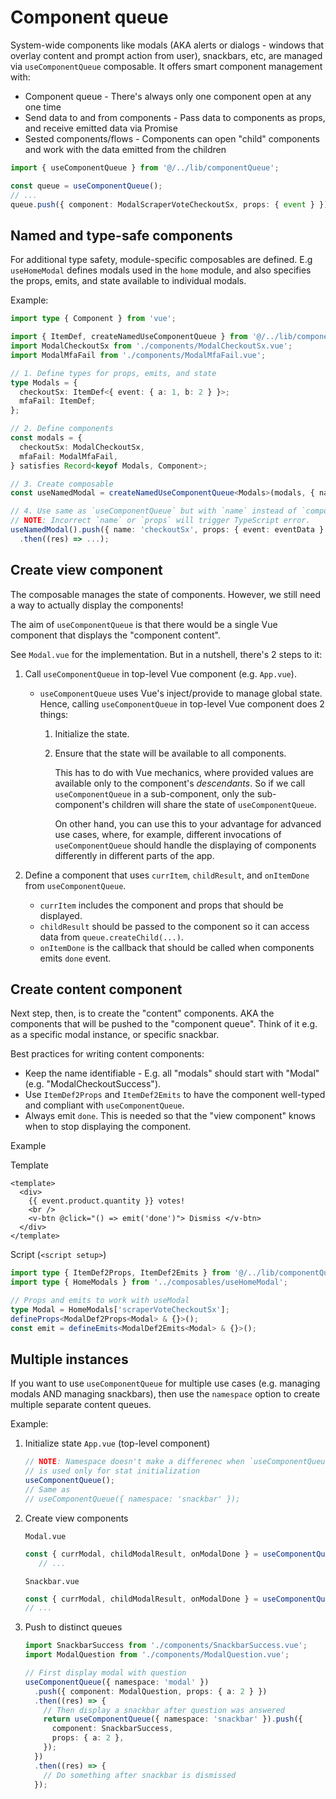 # Component queue

System-wide components like modals (AKA alerts or dialogs - windows that overlay content and prompt action from user), snackbars, etc,
are managed via `useComponentQueue` composable. It offers smart component management with:

- Component queue - There's always only one component open at any one time
- Send data to and from components - Pass data to components as props, and receive emitted data via Promise
- Sested components/flows - Components can open "child" components and work with the data emitted from the children

```ts
import { useComponentQueue } from '@/../lib/componentQueue';

const queue = useComponentQueue();
// ...
queue.push({ component: ModalScraperVoteCheckoutSx, props: { event } }).then((res) => ... );
```

## Named and type-safe components

For additional type safety, module-specific composables are defined. E.g `useHomeModal`
defines modals used in the `home` module, and also specifies the props, emits, and state
available to individual modals.

Example:

```ts
import type { Component } from 'vue';

import { ItemDef, createNamedUseComponentQueue } from '@/../lib/componentQueue';
import ModalCheckoutSx from './components/ModalCheckoutSx.vue';
import ModalMfaFail from './components/ModalMfaFail.vue';

// 1. Define types for props, emits, and state
type Modals = {
  checkoutSx: ItemDef<{ event: { a: 1, b: 2 } }>;
  mfaFail: ItemDef;
};

// 2. Define components
const modals = {
  checkoutSx: ModalCheckoutSx,
  mfaFail: ModalMfaFail,
} satisfies Record<keyof Modals, Component>;

// 3. Create composable
const useNamedModal = createNamedUseComponentQueue<Modals>(modals, { namespace: 'modal' });

// 4. Use same as `useComponentQueue` but with `name` instead of `component`
// NOTE: Incorrect `name` or `props` will trigger TypeScript error.
useNamedModal().push({ name: 'checkoutSx', props: { event: eventData } })
  .then((res) => ...);
```

## Create view component

The composable manages the state of components. However, we still need a way
to actually display the components!

The aim of `useComponentQueue` is that there would be a single Vue component that displays
the "component content".

See `Modal.vue` for the implementation. But in a nutshell, there's 2 steps to it:

1. Call `useComponentQueue` in top-level Vue component (e.g. `App.vue`).

   - `useComponentQueue` uses Vue's inject/provide to manage global state. Hence,
     calling `useComponentQueue` in top-level Vue component does 2 things:

     1. Initialize the state.
     2. Ensure that the state will be available to all components.

        This has to do with Vue mechanics, where provided values are available
        only to the component's _descendants_.
        So if we call `useComponentQueue` in a sub-component, only the sub-component's children will
        share the state of `useComponentQueue`.

        On other hand, you can use this to your advantage for advanced use cases, where, for example,
        different invocations of `useComponentQueue` should handle the displaying of components differently
        in different parts of the app.

2. Define a component that uses `currItem`, `childResult`, and `onItemDone` from `useComponentQueue`.

   - `currItem` includes the component and props that should be displayed.
   - `childResult` should be passed to the component so it can access data from `queue.createChild(...)`.
   - `onItemDone` is the callback that should be called when components emits `done` event.

## Create content component

Next step, then, is to create the "content" components. AKA the components that will be pushed to the
"component queue". Think of it e.g. as a specific modal instance, or specific snackbar.

Best practices for writing content components:

- Keep the name identifiable - E.g. all "modals" should start with "Modal" (e.g. "ModalCheckoutSuccess").
- Use `ItemDef2Props` and `ItemDef2Emits` to have the component well-typed and compliant with `useComponentQueue`.
- Always emit `done`. This is needed so that the "view component" knows when to stop displaying the component.

Example

Template

```vue
<template>
  <div>
    {{ event.product.quantity }} votes!
    <br />
    <v-btn @click="() => emit('done')"> Dismiss </v-btn>
  </div>
</template>
```

Script (`<script setup>`)

```ts
import type { ItemDef2Props, ItemDef2Emits } from '@/../lib/componentQueue';
import type { HomeModals } from '../composables/useHomeModal';

// Props and emits to work with useModal
type Modal = HomeModals['scraperVoteCheckoutSx'];
defineProps<ModalDef2Props<Modal> & {}>();
const emit = defineEmits<ModalDef2Emits<Modal> & {}>();
```

## Multiple instances

If you want to use `useComponentQueue` for multiple use cases (e.g. managing modals AND managing snackbars), then use the `namespace` option to create multiple separate content queues.

Example:

1. Initialize state
   `App.vue` (top-level component)

   ```ts
   // NOTE: Namespace doesn't make a differenec when `useComponentQueue`
   // is used only for stat initialization
   useComponentQueue();
   // Same as
   // useComponentQueue({ namespace: 'snackbar' });
   ```

2. Create view components

   `Modal.vue`

   ```ts
   const { currModal, childModalResult, onModalDone } = useComponentQueue({ namespace: 'modal' });
      // ...
   ```

   `Snackbar.vue`

   ```ts
   const { currModal, childModalResult, onModalDone } = useComponentQueue({ namespace: 'snackbar' });
   // ...
   ```

3. Push to distinct queues

   ```ts
   import SnackbarSuccess from './components/SnackbarSuccess.vue';
   import ModalQuestion from './components/ModalQuestion.vue';

   // First display modal with question
   useComponentQueue({ namespace: 'modal' })
     .push({ component: ModalQuestion, props: { a: 2 } })
     .then((res) => {
       // Then display a snackbar after question was answered
       return useComponentQueue({ namespace: 'snackbar' }).push({
         component: SnackbarSuccess,
         props: { a: 2 },
       });
     })
     .then((res) => {
       // Do something after snackbar is dismissed
     });
   ```
